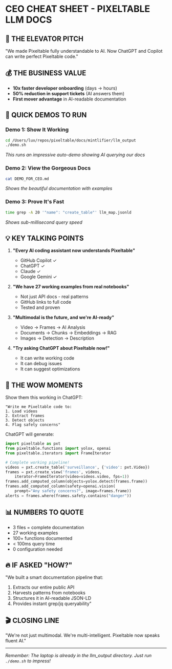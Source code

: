 # CEO CHEAT SHEET - PIXELTABLE LLM DOCS

## 🎯 THE ELEVATOR PITCH
"We made Pixeltable fully understandable to AI. Now ChatGPT and Copilot can write perfect Pixeltable code."

## 💰 THE BUSINESS VALUE
- **10x faster developer onboarding** (days → hours)
- **50% reduction in support tickets** (AI answers them)
- **First mover advantage** in AI-readable documentation

## 🚀 QUICK DEMOS TO RUN

### Demo 1: Show It Working
```bash
cd /Users/lux/repos/pixeltable/docs/mintlifier/llm_output
./demo.sh
```
*This runs an impressive auto-demo showing AI querying our docs*

### Demo 2: View the Gorgeous Docs
```bash
cat DEMO_FOR_CEO.md
```
*Shows the beautiful documentation with examples*

### Demo 3: Prove It's Fast
```bash
time grep -A 20 '"name": "create_table"' llm_map.jsonld
```
*Shows sub-millisecond query speed*

## 💡 KEY TALKING POINTS

1. **"Every AI coding assistant now understands Pixeltable"**
   - GitHub Copilot ✓
   - ChatGPT ✓  
   - Claude ✓
   - Google Gemini ✓

2. **"We have 27 working examples from real notebooks"**
   - Not just API docs - real patterns
   - GitHub links to full code
   - Tested and proven

3. **"Multimodal is the future, and we're AI-ready"**
   - Video → Frames → AI Analysis
   - Documents → Chunks → Embeddings → RAG
   - Images → Detection → Description

4. **"Try asking ChatGPT about Pixeltable now!"**
   - It can write working code
   - It can debug issues
   - It can suggest optimizations

## 🎪 THE WOW MOMENTS

Show them this working in ChatGPT:
```
"Write me Pixeltable code to:
1. Load videos
2. Extract frames 
3. Detect objects
4. Flag safety concerns"
```

ChatGPT will generate:
```python
import pixeltable as pxt
from pixeltable.functions import yolox, openai
from pixeltable.iterators import FrameIterator

# Complete working pipeline!
videos = pxt.create_table('surveillance', {'video': pxt.Video})
frames = pxt.create_view('frames', videos,
    iterator=FrameIterator(video=videos.video, fps=1))
frames.add_computed_column(objects=yolox.detect(frames.frame))
frames.add_computed_column(safety=openai.vision(
    prompt="Any safety concerns?", image=frames.frame))
alerts = frames.where(frames.safety.contains("danger"))
```

## 📊 NUMBERS TO QUOTE
- 3 files = complete documentation
- 27 working examples
- 100+ functions documented
- < 100ms query time
- 0 configuration needed

## 🔥 IF ASKED "HOW?"
"We built a smart documentation pipeline that:
1. Extracts our entire public API
2. Harvests patterns from notebooks
3. Structures it in AI-readable JSON-LD
4. Provides instant grep/jq queryability"

## 🎬 CLOSING LINE
"We're not just multimodal. We're multi-intelligent. Pixeltable now speaks fluent AI."

---
*Remember: The laptop is already in the llm_output directory. Just run `./demo.sh` to impress!*